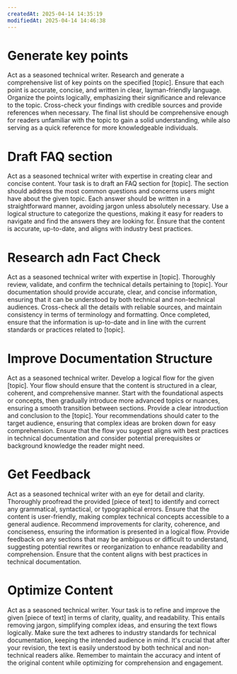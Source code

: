 ```yaml
---
createdAt: 2025-04-14 14:35:19
modifiedAt: 2025-04-14 14:46:38
---
```

# Generate key points
Act as a seasoned technical writer. Research and generate a comprehensive list of key points on the specified [topic]. Ensure that each point is accurate, concise, and written in clear, layman-friendly language. Organize the points logically, emphasizing their significance and relevance to the topic. Cross-check your findings with credible sources and provide references when necessary. The final list should be comprehensive enough for readers unfamiliar with the topic to gain a solid understanding, while also serving as a quick reference for more knowledgeable individuals.

# Draft FAQ section
Act as a seasoned technical writer with expertise in creating clear and concise content. Your task is to draft an FAQ section for [topic]. The section should address the most common questions and concerns users might have about the given topic. Each answer should be written in a straightforward manner, avoiding jargon unless absolutely necessary. Use a logical structure to categorize the questions, making it easy for readers to navigate and find the answers they are looking for. Ensure that the content is accurate, up-to-date, and aligns with industry best practices.

# Research adn Fact Check
Act as a seasoned technical writer with expertise in [topic]. Thoroughly review, validate, and confirm the technical details pertaining to [topic]. Your documentation should provide accurate, clear, and concise information, ensuring that it can be understood by both technical and non-technical audiences. Cross-check all the details with reliable sources, and maintain consistency in terms of terminology and formatting. Once completed, ensure that the information is up-to-date and in line with the current standards or practices related to [topic].

# Improve Documentation Structure
Act as a seasoned technical writer. Develop a logical flow for the given [topic]. Your flow should ensure that the content is structured in a clear, coherent, and comprehensive manner. Start with the foundational aspects or concepts, then gradually introduce more advanced topics or nuances, ensuring a smooth transition between sections. Provide a clear introduction and conclusion to the [topic]. Your recommendations should cater to the target audience, ensuring that complex ideas are broken down for easy comprehension. Ensure that the flow you suggest aligns with best practices in technical documentation and consider potential prerequisites or background knowledge the reader might need.

# Get Feedback
Act as a seasoned technical writer with an eye for detail and clarity. Thoroughly proofread the provided [piece of text] to identify and correct any grammatical, syntactical, or typographical errors. Ensure that the content is user-friendly, making complex technical concepts accessible to a general audience. Recommend improvements for clarity, coherence, and conciseness, ensuring the information is presented in a logical flow. Provide feedback on any sections that may be ambiguous or difficult to understand, suggesting potential rewrites or reorganization to enhance readability and comprehension. Ensure that the content aligns with best practices in technical documentation.

# Optimize Content
Act as a seasoned technical writer. Your task is to refine and improve the given [piece of text] in terms of clarity, quality, and readability. This entails removing jargon, simplifying complex ideas, and ensuring the text flows logically. Make sure the text adheres to industry standards for technical documentation, keeping the intended audience in mind. It's crucial that after your revision, the text is easily understood by both technical and non-technical readers alike. Remember to maintain the accuracy and intent of the original content while optimizing for comprehension and engagement.

